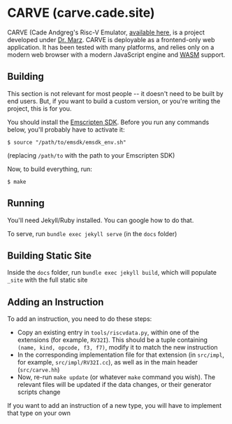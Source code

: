 # CARVE (carve.cade.site)

CARVE (Cade Andgreg's Risc-V Emulator, [available here](https://gcrois.github.io/CARVE/), is a project developed under [Dr. Marz](https://www.eecs.utk.edu/people/stephen-marz/). CARVE is deployable as a frontend-only web application. It has been tested with many platforms, and relies only on a modern web browser with a modern JavaScript engine and [WASM](https://webassembly.org/) support.

## Building

This section is not relevant for most people -- it doesn't need to be built by end users. But, if you want to build a custom version, or you're writing the project, this is for you.

You should install the [Emscripten SDK](https://emscripten.org/docs/getting_started/downloads.html). Before you run any commands below, you'll probably have to activate it:

```shell
$ source "/path/to/emsdk/emsdk_env.sh"
```

(replacing `/path/to` with the path to your Emscripten SDK)

Now, to build everything, run:

```shell
$ make
```

## Running

You'll need Jekyll/Ruby installed. You can google how to do that.

To serve, run `bundle exec jekyll serve` (in the `docs` folder)

## Building Static Site

Inside the `docs` folder, run `bundle exec jekyll build`, which will populate `_site` with the full static site


## Adding an Instruction

To add an instruction, you need to do these steps:

  * Copy an existing entry in `tools/riscvdata.py`, within one of the extensions (for example, `RV32I`). This should be a tuple containing `(name, kind, opcode, f3, f7)`, modify it to match the new instruction
  * In the corresponding implementation file for that extension (in `src/impl`, for example, `src/impl/RV32I.cc`), as well as in the main header (`src/carve.hh`)
  * Now, re-run `make update` (or whatever `make` command you wish). The relevant files will be updated if the data changes, or their generator scripts change

If you want to add an instruction of a new type, you will have to implement that type on your own


